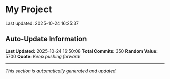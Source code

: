 # My Project


Last updated: 2025-10-24 16:25:37






























































































































































































































































































































































## Auto-Update Information

**Last Updated:** 2025-10-24 16:50:08
**Total Commits:** 350
**Random Value:** 5700
**Quote:** _Keep pushing forward!_

---
_This section is automatically generated and updated._